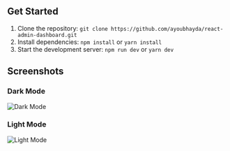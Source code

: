 
## Get Started

1. Clone the repository: `git clone https://github.com/ayoubhayda/react-admin-dashboard.git`
2. Install dependencies: `npm install` or `yarn install`
3. Start the development server: `npm run dev` or `yarn dev`

## Screenshots

### Dark Mode

![Dark Mode](https://res.cloudinary.com/duxego3ja/image/upload/v1709215626/argon-admin-dashboard/b6jztniqlakkglakrp4e.png)

### Light Mode

![Light Mode](https://res.cloudinary.com/duxego3ja/image/upload/v1709215626/argon-admin-dashboard/qf006k0kwkhrgmefengy.png)
